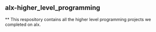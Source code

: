 ## alx-higher_level_programming
** This respository contains all the higher level programming projects we completed on alx.

